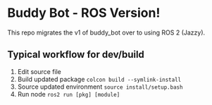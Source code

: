 # Buddy Bot - ROS Version!

This repo migrates the v1 of buddy_bot over to using ROS 2 (Jazzy).


## Typical workflow for dev/build


1. Edit source file
2. Build updated package ```colcon build --symlink-install```
3. Source updated environment ```source install/setup.bash```
4. Run node	```ros2 run [pkg] [module]```